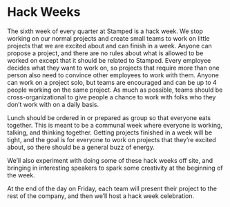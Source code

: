 # Hack Weeks

The sixth week of every quarter at Stamped is a hack week. We stop working on our normal projects and create small teams to work on little projects that we are excited about and can finish in a week. Anyone can propose a project, and there are no rules about what is allowed to be worked on except that it should be related to Stamped. Every employee decides what they want to work on, so projects that require more than one person also need to convince other employees to work with them. Anyone can work on a project solo, but teams are encouraged and can be up to 4 people working on the same project. As much as possible, teams should be cross-organizational to give people a chance to work with folks who they don’t work with on a daily basis.

Lunch should be ordered in or prepared as group so that everyone eats together. This is meant to be a communal week where everyone is working, talking, and thinking together. Getting projects finished in a week will be tight, and the goal is for everyone to work on projects that they’re excited about, so there should be a general buzz of energy.

We’ll also experiment with doing some of these hack weeks off site, and bringing in interesting speakers to spark some creativity at the beginning of the week.

At the end of the day on Friday, each team will present their project to the rest of the company, and then we’ll host a hack week celebration.
